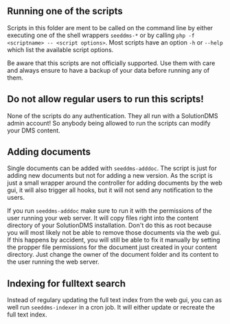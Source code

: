 Running one of the scripts
---------------------------

Scripts in this folder are ment to be called on the command line by
either executing one of the shell wrappers `seeddms-*` or by calling
`php -f <scriptname> -- <script options>`. Most scripts have an option
`-h` or `--help` which list the available script options.

Be aware that this scripts are not officially supported. Use them with
care and always ensure to have a backup of your data before running
any of them.

Do not allow regular users to run this scripts!
-----------------------------------------------

None of the scripts do any authentication. They all run with a SolutionDMS
admin account! So anybody being allowed to run the scripts can modify
your DMS content.

Adding documents
------------------

Single documents can be added with `seeddms-adddoc`. The script is just for
adding new documents but not for adding a new version. As the script is
just a small wrapper around the controller for adding documents by the web gui,
it will also trigger all hooks, but it will not send any notification to the
users.

If you run `seeddms-adddoc` make sure to run it with the permissions
of the user running your web server. It will copy files right into
the content directory of your SolutionDMS installation. Don't do this
as root because you will most likely not be able to remove those documents
via the web gui. If this happens by accident, you will still be able
to fix it manually by setting the propper file permissions for the document
just created in your content directory. Just change the owner of the
document folder and its content to the user running the web server.

Indexing for fulltext search
-----------------------------

Instead of regulary updating the full text index from the web gui, you
can as well run `seeddms-indexer` in a cron job. It will either update
or recreate the full text index.

